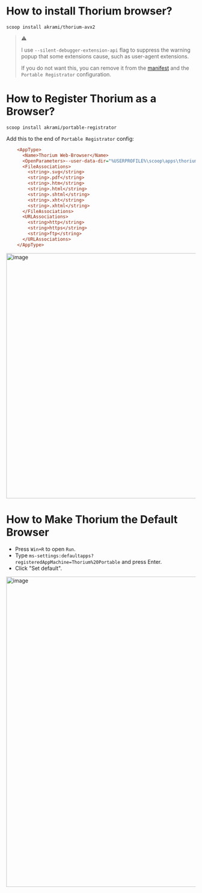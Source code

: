 # How to install Thorium browser?

```pwsh
scoop install akrami/thorium-avx2
```

> ⚠️
>
>  I use `--silent-debugger-extension-api` flag to suppress the warning popup that some extensions cause, such as user-agent extensions.
>
> If you do not want this, you can remove it from the [manifest](bucket/thorium-avx2.json) and the `Portable Registrator` configuration.

# How to Register Thorium as a Browser?

```pwsh
scoop install akrami/portable-registrator
```

Add this to the end of `Portable Registrator` config:

```ini
    <AppType>
      <Name>Thorium Web-Browser</Name>
      <OpenParameters>--user-data-dir="%USERPROFILE%\scoop\apps\thorium-avx2\current\User Data" --silent-debugger-extension-api -url "%1"</OpenParameters>
      <FileAssociations>
        <string>.svg</string>
        <string>.pdf</string>
        <string>.htm</string>
        <string>.html</string>
        <string>.shtml</string>
        <string>.xht</string>
        <string>.xhtml</string>
      </FileAssociations>
      <URLAssociations>
        <string>http</string>
        <string>https</string>
        <string>ftp</string>
      </URLAssociations>
    </AppType>
```

<img width="1119" height="652" alt="image" src="https://github.com/user-attachments/assets/b48a5b06-c410-4e4c-91c6-15c2eed4580b" />

# How to Make Thorium the Default Browser

- Press `Win+R` to open `Run`.
- Type `ms-settings:defaultapps?registeredAppMachine=Thorium%20Portable` and press Enter.
- Click "Set default".

<img width="1436" height="825" alt="image" src="https://github.com/user-attachments/assets/8fa613cf-22d8-444a-b32c-19b8b0f3eb7e" />

